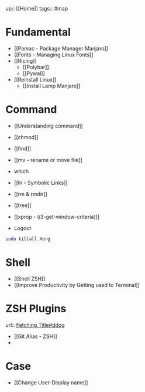 up:: [[Home]]
tags:: #map 

# Fundamental
- [[Pamac - Package Manager Manjaro]]
- [[Fonts - Managing Linux Fonts]]
- [[Ricing]]
	- [[Polybar]]
	- [[Pywal]]
- [[Reinstall Linux]]
	- [[Install Lamp Manjaro]]

# Command
- [[Understanding command]]
- [[chmod]]
- [[find]]
- [[mv - rename or move file]]
- which
- [[ln - Symbolic Links]]
- [[rm & rmdir]]
- [[tree]]
- [[xprop - (i3-get-window-criteria)]]

- Logout
```sh
sudo killall Xorg
```


# Shell
- [[Shell ZSH]]
- [[Improve Productivity by Getting used to Terminal]]

# ZSH Plugins
url:: [Fetching Title#ddog](https://github.com/ohmyzsh/ohmyzsh/wiki/Plugins)
- [[Git Alias - ZSH]]
- 


# Case
- [[Change User-Display name]]
